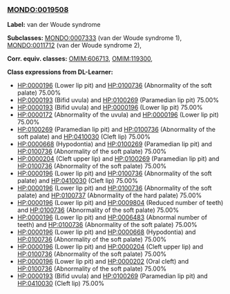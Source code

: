 
### [MONDO:0019508](http://purl.obolibrary.org/obo/MONDO_0019508)
**Label:** van der Woude syndrome

**Subclasses:** [MONDO:0007333](http://purl.obolibrary.org/obo/MONDO_0007333) (van der Woude syndrome 1), [MONDO:0011712](http://purl.obolibrary.org/obo/MONDO_0011712) (van der Woude syndrome 2), 

**Corr. equiv. classes:** [OMIM:606713](http://purl.obolibrary.org/obo/OMIM_606713), [OMIM:119300](http://purl.obolibrary.org/obo/OMIM_119300), 

**Class expressions from DL-Learner:**

- [HP:0000196](http://purl.obolibrary.org/obo/HP_0000196) (Lower lip pit) and [HP:0100736](http://purl.obolibrary.org/obo/HP_0100736) (Abnormality of the soft palate) 75.00%
- [HP:0000193](http://purl.obolibrary.org/obo/HP_0000193) (Bifid uvula) and [HP:0100269](http://purl.obolibrary.org/obo/HP_0100269) (Paramedian lip pit) 75.00%
- [HP:0000193](http://purl.obolibrary.org/obo/HP_0000193) (Bifid uvula) and [HP:0000196](http://purl.obolibrary.org/obo/HP_0000196) (Lower lip pit) 75.00%
- [HP:0000172](http://purl.obolibrary.org/obo/HP_0000172) (Abnormality of the uvula) and [HP:0000196](http://purl.obolibrary.org/obo/HP_0000196) (Lower lip pit) 75.00%
- [HP:0100269](http://purl.obolibrary.org/obo/HP_0100269) (Paramedian lip pit) and [HP:0100736](http://purl.obolibrary.org/obo/HP_0100736) (Abnormality of the soft palate) and [HP:0410030](http://purl.obolibrary.org/obo/HP_0410030) (Cleft lip) 75.00%
- [HP:0000668](http://purl.obolibrary.org/obo/HP_0000668) (Hypodontia) and [HP:0100269](http://purl.obolibrary.org/obo/HP_0100269) (Paramedian lip pit) and [HP:0100736](http://purl.obolibrary.org/obo/HP_0100736) (Abnormality of the soft palate) 75.00%
- [HP:0000204](http://purl.obolibrary.org/obo/HP_0000204) (Cleft upper lip) and [HP:0100269](http://purl.obolibrary.org/obo/HP_0100269) (Paramedian lip pit) and [HP:0100736](http://purl.obolibrary.org/obo/HP_0100736) (Abnormality of the soft palate) 75.00%
- [HP:0000196](http://purl.obolibrary.org/obo/HP_0000196) (Lower lip pit) and [HP:0100736](http://purl.obolibrary.org/obo/HP_0100736) (Abnormality of the soft palate) and [HP:0410030](http://purl.obolibrary.org/obo/HP_0410030) (Cleft lip) 75.00%
- [HP:0000196](http://purl.obolibrary.org/obo/HP_0000196) (Lower lip pit) and [HP:0100736](http://purl.obolibrary.org/obo/HP_0100736) (Abnormality of the soft palate) and [HP:0100737](http://purl.obolibrary.org/obo/HP_0100737) (Abnormality of the hard palate) 75.00%
- [HP:0000196](http://purl.obolibrary.org/obo/HP_0000196) (Lower lip pit) and [HP:0009804](http://purl.obolibrary.org/obo/HP_0009804) (Reduced number of teeth) and [HP:0100736](http://purl.obolibrary.org/obo/HP_0100736) (Abnormality of the soft palate) 75.00%
- [HP:0000196](http://purl.obolibrary.org/obo/HP_0000196) (Lower lip pit) and [HP:0006483](http://purl.obolibrary.org/obo/HP_0006483) (Abnormal number of teeth) and [HP:0100736](http://purl.obolibrary.org/obo/HP_0100736) (Abnormality of the soft palate) 75.00%
- [HP:0000196](http://purl.obolibrary.org/obo/HP_0000196) (Lower lip pit) and [HP:0000668](http://purl.obolibrary.org/obo/HP_0000668) (Hypodontia) and [HP:0100736](http://purl.obolibrary.org/obo/HP_0100736) (Abnormality of the soft palate) 75.00%
- [HP:0000196](http://purl.obolibrary.org/obo/HP_0000196) (Lower lip pit) and [HP:0000204](http://purl.obolibrary.org/obo/HP_0000204) (Cleft upper lip) and [HP:0100736](http://purl.obolibrary.org/obo/HP_0100736) (Abnormality of the soft palate) 75.00%
- [HP:0000196](http://purl.obolibrary.org/obo/HP_0000196) (Lower lip pit) and [HP:0000202](http://purl.obolibrary.org/obo/HP_0000202) (Oral cleft) and [HP:0100736](http://purl.obolibrary.org/obo/HP_0100736) (Abnormality of the soft palate) 75.00%
- [HP:0000193](http://purl.obolibrary.org/obo/HP_0000193) (Bifid uvula) and [HP:0100269](http://purl.obolibrary.org/obo/HP_0100269) (Paramedian lip pit) and [HP:0410030](http://purl.obolibrary.org/obo/HP_0410030) (Cleft lip) 75.00%


